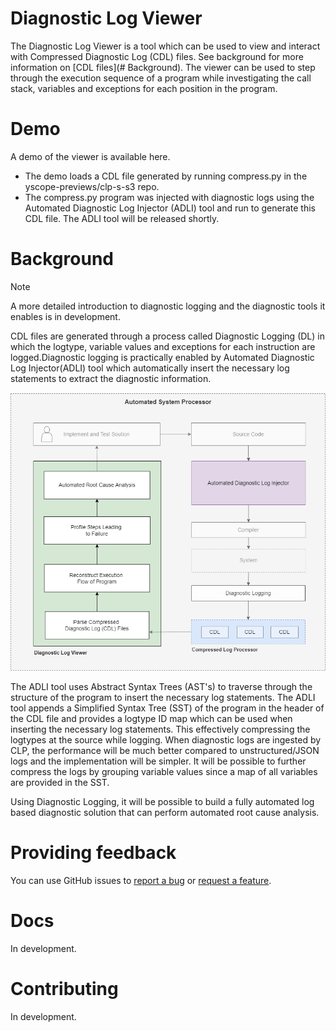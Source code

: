 # Diagnostic Log Viewer

The Diagnostic Log Viewer is a tool which can be used to view and interact with Compressed Diagnostic Log (CDL) files. See background for more information on [CDL files](# Background). The viewer can be used to step through the execution sequence of a program while investigating the call stack, variables and exceptions for each position in the program.

# Demo 

A demo of the viewer is available here.
* The demo loads a CDL file generated by running compress.py in the yscope-previews/clp-s-s3 repo.
* The compress.py program was injected with diagnostic logs using the Automated Diagnostic Log Injector (ADLI) tool and run to generate this CDL file. The ADLI tool will be released shortly.

# Background

> [!NOTE]  
> A more detailed introduction to diagnostic logging and the diagnostic tools it enables is in development.

CDL files are generated through a process called Diagnostic Logging (DL) in which the logtype, variable values and exceptions for each instruction are logged.Diagnostic logging is practically enabled by Automated Diagnostic Log Injector(ADLI) tool which automatically insert the necessary log statements to extract the diagnostic information. 

![Simplified ASP System Diagram](docs/Simplified_System_Diagram_ASP.png)

The ADLI tool uses Abstract Syntax Trees (AST's) to traverse through the structure of the program to insert the necessary log statements. The ADLI tool appends a Simplified Syntax Tree (SST) of the program in the header of the CDL file and provides a logtype ID map which can be used when inserting the necessary log statements. This effectively compressing the logtypes at the source while logging. When diagnostic logs are ingested by CLP, the performance will be much better compared to unstructured/JSON logs and the implementation will be simpler. It will be possible to further compress the logs by grouping variable values since a map of all variables are provided in the SST.

Using Diagnostic Logging, it will be possible to build a fully automated log based diagnostic solution that can perform automated root cause analysis.

# Providing feedback

You can use GitHub issues to [report a bug][bug-report] or [request a feature][feature-req].

# Docs

In development.

# Contributing

In development.


[bug-report]: https://github.com/vishalpalaniappan/diagnostic-log-viewer/issues
[feature-req]: https://github.com/vishalpalaniappan/diagnostic-log-viewer/issues
